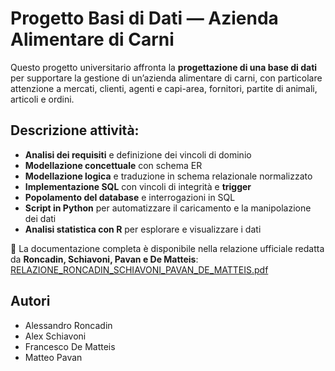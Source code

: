 # Progetto Basi di Dati — Azienda Alimentare di Carni

Questo progetto universitario affronta la **progettazione di una base di dati** per supportare la gestione di un’azienda alimentare di carni, con particolare attenzione a mercati, clienti, agenti e capi-area, fornitori, partite di animali, articoli e ordini.

## Descrizione attività:
- **Analisi dei requisiti** e definizione dei vincoli di dominio
- **Modellazione concettuale** con schema ER
- **Modellazione logica** e traduzione in schema relazionale normalizzato
- **Implementazione SQL** con vincoli di integrità e **trigger**
- **Popolamento del database** e interrogazioni in SQL
- **Script in Python** per automatizzare il caricamento e la manipolazione dei dati
- **Analisi statistica con R** per esplorare e visualizzare i dati

📄 La documentazione completa è disponibile nella relazione ufficiale redatta da **Roncadin, Schiavoni, Pavan e De Matteis**:  
[RELAZIONE_RONCADIN_SCHIAVONI_PAVAN_DE_MATTEIS.pdf](RELAZIONE_RONCADIN_SCHIAVONI_PAVAN_DE_MATTEIS.pdf)

## Autori
- Alessandro Roncadin  
- Alex Schiavoni  
- Francesco De Matteis  
- Matteo Pavan  
